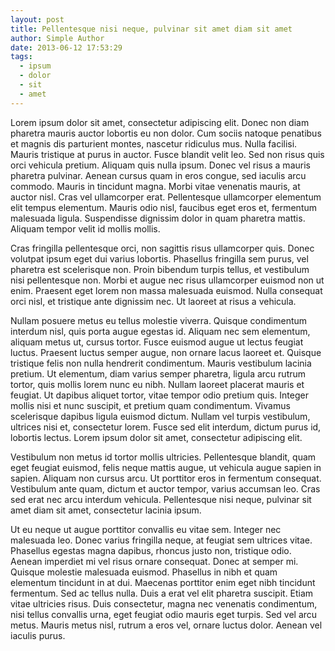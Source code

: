 ```yaml
---
layout: post
title: Pellentesque nisi neque, pulvinar sit amet diam sit amet
author: Simple Author
date: 2013-06-12 17:53:29
tags:
  - ipsum
  - dolor
  - sit
  - amet
---
```


Lorem ipsum dolor sit amet, consectetur adipiscing elit. Donec non diam pharetra
mauris auctor lobortis eu non dolor. Cum sociis natoque penatibus et magnis dis
parturient montes, nascetur ridiculus mus. Nulla facilisi. Mauris tristique at
purus in auctor. Fusce blandit velit leo. Sed non risus quis orci vehicula
pretium. Aliquam quis nulla ipsum. Donec vel risus a mauris pharetra pulvinar.
Aenean cursus quam in eros congue, sed iaculis arcu commodo. Mauris in tincidunt
magna. Morbi vitae venenatis mauris, at auctor nisl. Cras vel ullamcorper erat.
Pellentesque ullamcorper elementum elit tempus elementum. Mauris odio nisl,
faucibus eget eros et, fermentum malesuada ligula. Suspendisse dignissim dolor
in quam pharetra mattis. Aliquam tempor velit id mollis mollis.

Cras fringilla pellentesque orci, non sagittis risus ullamcorper quis. Donec
volutpat ipsum eget dui varius lobortis. Phasellus fringilla sem purus, vel
pharetra est scelerisque non. Proin bibendum turpis tellus, et vestibulum nisi
pellentesque non. Morbi et augue nec risus ullamcorper euismod non ut enim.
Praesent eget lorem non massa malesuada euismod. Nulla consequat orci nisl, et
tristique ante dignissim nec. Ut laoreet at risus a vehicula.

Nullam posuere metus eu tellus molestie viverra. Quisque condimentum interdum
nisl, quis porta augue egestas id. Aliquam nec sem elementum, aliquam metus ut,
cursus tortor. Fusce euismod augue ut lectus feugiat luctus. Praesent luctus
semper augue, non ornare lacus laoreet et. Quisque tristique felis non nulla
hendrerit condimentum. Mauris vestibulum lacinia pretium. Ut elementum, diam
varius semper pharetra, ligula arcu rutrum tortor, quis mollis lorem nunc eu
nibh. Nullam laoreet placerat mauris et feugiat. Ut dapibus aliquet tortor,
vitae tempor odio pretium quis. Integer mollis nisi et nunc suscipit, et pretium
quam condimentum. Vivamus scelerisque dapibus ligula euismod dictum. Nullam vel
turpis vestibulum, ultrices nisi et, consectetur lorem. Fusce sed elit interdum,
dictum purus id, lobortis lectus. Lorem ipsum dolor sit amet, consectetur
adipiscing elit.

Vestibulum non metus id tortor mollis ultricies. Pellentesque blandit, quam eget
feugiat euismod, felis neque mattis augue, ut vehicula augue sapien in sapien.
Aliquam non cursus arcu. Ut porttitor eros in fermentum consequat. Vestibulum
ante quam, dictum et auctor tempor, varius accumsan leo. Cras sed erat nec arcu
interdum vehicula. Pellentesque nisi neque, pulvinar sit amet diam sit amet,
consectetur lacinia ipsum.

Ut eu neque ut augue porttitor convallis eu vitae sem. Integer nec malesuada
leo. Donec varius fringilla neque, at feugiat sem ultrices vitae. Phasellus
egestas magna dapibus, rhoncus justo non, tristique odio. Aenean imperdiet mi
vel risus ornare consequat. Donec at semper mi. Quisque molestie malesuada
euismod. Phasellus in nibh et quam elementum tincidunt in at dui. Maecenas
porttitor enim eget nibh tincidunt fermentum. Sed ac tellus nulla. Duis a erat
vel elit pharetra suscipit. Etiam vitae ultricies risus. Duis consectetur, magna
nec venenatis condimentum, nisi tellus convallis urna, eget feugiat odio mauris
eget turpis. Sed vel arcu metus. Mauris metus nisl, rutrum a eros vel, ornare
luctus dolor. Aenean vel iaculis purus.
